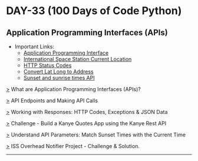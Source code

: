 # DAY-33 (100 Days of Code Python)

## Application Programming Interfaces (APIs)

* Important Links:  
  * [Application Programming Interface](https://en.wikipedia.org/wiki/API) 
  * [International Space Station Current Location](http://open-notify.org/Open-Notify-API/ISS-Location-Now/) 
  * [HTTP Status Codes](https://httpstatuses.com/) 
  * [Convert Lat Long to Address](https://www.latlong.net/Show-Latitude-Longitude.html) 
  * [Sunset and sunrise times API](https://sunrise-sunset.org/api) 
<!--
  Response Code Meaning
    * 1XX: Hold On
    * 2XX: Here You Go
    * 3XX: Go Away
    * 4XX: You Screwed Up (Ex: Error 404)
    * 5XX: I(Server) Screwed Up
-->
<!--
  Kanye Quotes API
    * kanye.rest: https://kanye.rest/
    |- API Endpoint: https://api.kanye.rest
-->

[>](https://github.com/Aniruddh-482/Python/blob/main/033/Application%20Programming%20Interfaces%20(API)/Application_Programming_Interfaces.py) What are Application Programming Interfaces (APIs)? <br>

[>](https://github.com/Aniruddh-482/Python/blob/main/033/Application%20Programming%20Interfaces%20(API)/Application_Programming_Interfaces.py) API Endpoints and Making API Calls <br>

[>](https://github.com/Aniruddh-482/Python/blob/main/033/Application%20Programming%20Interfaces%20(API)/Application_Programming_Interfaces.py) Working with Responses: HTTP Codes, Exceptions & JSON Data <br>

[>](https://github.com/Aniruddh-482/Python/tree/main/033/Kanye%20Quotes%20App) Challenge - Build a Kanye Quotes App using the Kanye Rest API <br>

[>](https://github.com/Aniruddh-482/Python/blob/main/033/Application%20Programming%20Interfaces%20(API)/Sunset_and_Sunrise_API.py) Understand API Parameters: Match Sunset Times with the Current Time <br>

[>](https://github.com/Aniruddh-482/Python/blob/main/033/ISS%20Overhead%20Notifier%20Project/main.py) ISS Overhead Notifier Project - Challenge & Solution. <br>
<hr>

